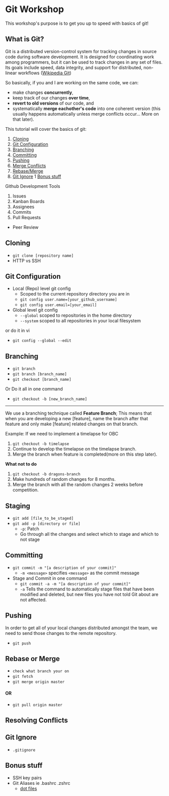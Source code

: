 # Git Workshop
This workshop's purpose is to get you up to speed with basics of git!

## What is Git?
Git is a distributed version-control system for tracking changes in source code during software development. 
It is designed for coordinating work among programmers, but it can be used to track changes in any set of files. 
Its goals include speed, data integrity, and support for distributed, non-linear workflows 
([Wikipedia Git](https://en.wikipedia.org/wiki/Git))

So basically, if you and I are working on the same code, we can:
* make changes **concurrently**,
* keep track of our changes **over time**, 
* **revert to old versions** of our code, and
* systematically **merge eachother's code** into one coherent version (this usually happens automatically unless merge conflicts occur... More on that later).

This tutorial will cover the basics of git:

1. [Cloning](#cloning)
1. [Git Configuration](#git-configuration)
1. [Branching](#branching)
1. [Committing](#committing)
1. [Pushing](#pushing)
1. [Merge Conflicts](#resolving-conflicts)
1. [Rebase/Merge](#rebase-or-merge)
1. [Git Ignore](#git-ignore)
1  [Bonus stuff](#bonus-stuff)

Github Development Tools
1. Issues
1. Kanban Boards
1. Assignees
1. Commits
1. Pull Requests
 * Peer Review

## Cloning
* `git clone [repository name]`
* HTTP vs SSH

## Git Configuration
* Local (Repo) level git config
  * Scoped to the current repository directory you are in
  * `git config user.name=[your_github_username]`
  * `git config user.email=[your_email]`
* Global level git config
  * `--global` scoped to repositories in the home directory
  * `--system` scoped to all repositories in your local filesystem

or do it in vi

* `git config --global --edit`

## Branching
* `git branch`
* `git branch [branch_name]`
* `git checkout [branch_name]`

Or Do it all in one command 
* `git checkout -b [new_branch_name]`
------
We use a branching technique called **Feature Branch**; This means that when you are developing a new [feature], name the branch after that feature and only make [feature] related changes on that branch.

Example: If we need to implement a timelapse for OBC

1. `git checkout -b timelapse`
1. Continue to develop the timelapse on the timelapse branch.
1. Merge the branch when feature is completed(more on this step later).

**What not to do**

1. `git checkout -b dragons-branch`
1. Make hundreds of random changes for 8 months.
1. Merge the branch with all the random changes 2 weeks before competition.

## Staging
* `git add [file_to_be_staged]`
* `git add -p [directory or file]`
	* `-p`: Patch
	* Go through all the changes and select which to stage and which to not stage

## Committing
* `git commit -m "[a description of your commit]"`
	* `-m <message>` specifies `<message>` as the commit message
* Stage and Commit in one command
	* `git commit -a -m "[a description of your commit]"`
	* `-a` Tells the command to automatically stage files that have been modified and deleted, but new files you have not told Git about are not affected.
## Pushing
In order to get all of your local changes distributed amongst the team, we need to send those changes to the remote repository.
* `git push`

## Rebase or Merge
* `check what branch your on`
* `git fetch`
* `git merge origin master`
#### OR
* `git pull origin master`

## Resolving Conflicts

## Git Ignore
* `.gitignore`

## Bonus stuff
* SSH key pairs
* Git Aliases ie .bashrc .zshrc
	* [dot files](https://github.com/dragonprevost/dot-files/blob/master/zshrc)
